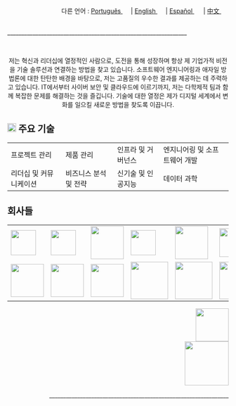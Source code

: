<div align="right">
  다른 언어 : <a href="https://github.com/LlynS2/LLYNS2/tree/Português" target="_blank">Português <img src="https://github.com/user-attachments/assets/fa0289cd-3feb-4b62-a6b5-19d80a95a50c" width="15"></a> | <a href="https://github.com/LlynS2/LLYNS2" target="_blank">English <img src="https://github.com/user-attachments/assets/8e065c04-101a-4fd8-814c-b8e6778fca1a" width="15"></a> | <a href="https://github.com/LlynS2/LLYNS2/tree/Español" target="_blank">Español <img src="https://github.com/user-attachments/assets/0a4eb85c-cd21-43fc-bd98-7c1042f7b08e" width="17"></a> | <a href="https://github.com/LlynS2/LLYNS2/tree/中文" target="_blank">中文 <img src="https://github.com/user-attachments/assets/e3939437-846c-452f-b2a8-ec4dc394d7d9" width="17"></a>
</div><br>

<p>________________________________________________________________</p><br>

<div>
  <p align="center">저는 혁신과 리더십에 열정적인 사람으로, 도전을 통해 성장하며 항상 제 기업가적 비전을 기술 솔루션과 연결하는 방법을 찾고 있습니다. 소프트웨어 엔지니어링과 애자일 방법론에 대한 탄탄한 배경을 바탕으로, 저는 고품질의 우수한 결과를 제공하는 데 주력하고 있습니다.
     IT에서부터 사이버 보안 및 클라우드에 이르기까지, 저는 다학제적 팀과 함께 복잡한 문제를 해결하는 것을 즐깁니다. 기술에 대한 열정은 제가 디지털 세계에서 변화를 일으킬 새로운 방법을 찾도록 이끕니다.</p>
  <h2><img src="https://github.com/user-attachments/assets/16197bf7-21e8-4029-a37a-1a3c88a1c624" width="20"> 주요 기술</h2>  
    <table>
        <tbody>
            <tr><td>프로젝트 관리</td><td>제품 관리</td><td>인프라 및 거버넌스</td><td>엔지니어링 및 소프트웨어 개발</td></tr>
            <tr><td>리더십 및 커뮤니케이션</td><td>비즈니스 분석 및 전략</td><td>신기술 및 인공지능</td><td>데이터 과학</td></tr>
        </tbody>
    </table>
</div>
<div>
  <h2>회사들</h2>
  <table>
    <tbody>
      <tr>
        <td><img src="https://github.com/user-attachments/assets/25d8d17c-e721-4885-a8b9-c41ed10bbacf" width="57"></td>
        <td><img src="https://github.com/user-attachments/assets/8f6553f2-6de7-4f5c-bd7c-a4e1ded3f6a7" width="57"></td>
        <td><img src="https://github.com/user-attachments/assets/371788ba-379a-464f-980e-3265221fcca8" width="75"></td>
        <td><img src="https://github.com/user-attachments/assets/ec8dcdc6-f30c-4276-a032-da2fb459908e" width="57"></td>
        <td><img src="https://github.com/user-attachments/assets/4d043c02-2fb4-4042-a2c4-41219c214373" width="75"></td>
        <td><img src="https://github.com/user-attachments/assets/96987f7c-8781-4664-a089-b25485e197f5" width="65"></td>
        <td><img src="https://github.com/user-attachments/assets/41616e29-7bff-4bae-8523-684ff3dd9ca1" width="65"></td>
      </tr>
      <tr>
        <td><img src="https://github.com/user-attachments/assets/5841fa53-601e-46d4-b875-1efcf8652d08" width="75"></td>
        <td><img src="https://github.com/user-attachments/assets/c1e293ac-75d0-41d6-9143-d09715e89830" width="75"></td>
        <td><img src="https://github.com/user-attachments/assets/44f293f0-c32c-42e8-a3f2-a6f692ccc408" width="75"></td>
        <td><img src="https://github.com/user-attachments/assets/874b4429-14cf-414e-9a84-82b1a3e5740a" width="85"></td>
        <td><img src="https://github.com/user-attachments/assets/fd28537e-69e3-4a1a-8b56-e2658d3835bb" width="85"></td>
        <td><img src="https://github.com/user-attachments/assets/f0b68583-1b7d-44c6-bbc4-7f8aeda99b3b" width="85"></td>
        <td><img src="https://github.com/user-attachments/assets/3522fb81-f51e-4fa3-95af-ac55822636b0" width="85"></td>
      </tr>
    </tbody>
  </table>
</div>
<div align="right">
    <a href="https://www.linkedin.com/in/hevellyn-mc-frei-mba-079020219" target="_blank"><img src="https://github.com/user-attachments/assets/d9518f71-5305-45e2-b37e-b88b10870fd5" width="75"></a><br>
    <img src="https://github.com/user-attachments/assets/263ef797-0dff-4f87-85d4-879835c04883" width="100">
</div>

<p align="right">________________________________________________________________</p><br>
